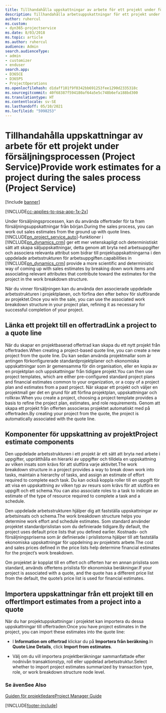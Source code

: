 ```yaml
---
title: Tillhandahålla uppskattningar av arbete för ett projekt under försäljningsprocessen
description: Tillhandahålla arbetsuppskattningar för ett projekt under säljprocessen i Project Service
author: ruhercul
ms.custom:
- dyn365-projectservice
ms.date: 8/03/2018
ms.topic: article
ms.author: ruhercul
audience: Admin
search.audienceType:
- admin
- customizer
- enduser
search.app:
- D365CE
- D365PS
- ProjectOperations
ms.openlocfilehash: d1daff101f9f0342bb691253fee1290d2335318c
ms.sourcegitcommit: 40f68387f594180af64a5e5c748b6efa188bd300
ms.translationtype: HT
ms.contentlocale: sv-SE
ms.lasthandoff: 05/10/2021
ms.locfileid: "5998253"
---
```

# <a name="provide-work-estimates-for-a-project-during-the-sales-process-project-service"></a><span data-ttu-id="81dc1-103">Tillhandahålla uppskattningar av arbete för ett projekt under försäljningsprocessen (Project Service)</span><span class="sxs-lookup"><span data-stu-id="81dc1-103">Provide work estimates for a project during the sales process (Project Service)</span></span>

[!include [banner](../includes/psa-now-project-operations.md)]

[!INCLUDE[cc-applies-to-psa-app-1x-2x](../includes/cc-applies-to-psa-app-1x-2x.md)]

<span data-ttu-id="81dc1-104">Under försäljningsprocessen, kan du använda offertrader för ta fram försäljningsuppskattningar från början.</span><span class="sxs-lookup"><span data-stu-id="81dc1-104">During the sales process, you can work out sales estimates from the ground up with quote lines.</span></span> [!INCLUDE[pn_project_service_auto](../includes/pn-project-service-auto.md)]<span data-ttu-id="81dc1-105">-funktioner i [!INCLUDE[pn_dynamics_crm](../includes/pn-dynamics-crm.md)] ger ett mer vetenskapligt och deterministiskt sätt att skapa säljuppskattningar, detta genom att bryta ned arbetsuppgifter och associera relevanta attribut som bidrar till projektuppskattningarna i den uppdelade arbetsstrukturen för arbetsuppgiften.</span><span class="sxs-lookup"><span data-stu-id="81dc1-105">capabilities in [!INCLUDE[pn_dynamics_crm](../includes/pn-dynamics-crm.md)] provide a more scientific and deterministic way of coming up with sales estimates by breaking down work items and associating relevant attributes that contribute toward the estimates for the project in the work breakdown structure.</span></span>  
  
 <span data-ttu-id="81dc1-106">När du vinner försäljningen kan du använda den associerade uppdelade arbetsstrukturen i projektplanen, och förfina den efter behov för slutförande av projektet.</span><span class="sxs-lookup"><span data-stu-id="81dc1-106">Once you win the sale, you can use the associated work breakdown structure in your project plan, refining it as necessary for successful completion of your project.</span></span>  
  
## <a name="link-a-project-to-a-quote-line"></a><span data-ttu-id="81dc1-107">Länka ett projekt till en offertrad</span><span class="sxs-lookup"><span data-stu-id="81dc1-107">Link a project to a quote line</span></span>  
 <span data-ttu-id="81dc1-108">När du skapar en projektbaserad offertrad kan skapa du ett nytt projekt från offertraden.</span><span class="sxs-lookup"><span data-stu-id="81dc1-108">When creating a project-based quote line, you can create a new project from the quote line.</span></span> <span data-ttu-id="81dc1-109">Du kan sedan använda projektmallar som är antingen förkonfigurerade standardprojektplaner och ekonomiska uppskattningar som är gemensamma för din organisation, eller en kopia av en projektplan och uppskattningar från tidigare projekt.</span><span class="sxs-lookup"><span data-stu-id="81dc1-109">You can then use project templates, which are either pre-configured standard project plans and financial estimates common to your organization, or a copy of a project plan and estimates from a past project.</span></span> <span data-ttu-id="81dc1-110">När skapar ett projekt och väljer en projektmall ger det en grund för att förfina projektplan, uppskattningar och rollkrav.</span><span class="sxs-lookup"><span data-stu-id="81dc1-110">When you create a project, choosing a project template provides a basis to refine the project plan, estimates, and role requirements.</span></span> <span data-ttu-id="81dc1-111">Genom att skapa ett projekt från offerten associeras projektet automatiskt med på offertraden.</span><span class="sxs-lookup"><span data-stu-id="81dc1-111">By creating your project from the quote, the project is automatically associated with the quote line.</span></span>  
  
## <a name="project-estimate-components"></a><span data-ttu-id="81dc1-112">Komponenter för uppskattning av projekt</span><span class="sxs-lookup"><span data-stu-id="81dc1-112">Project estimate components</span></span>  
 <span data-ttu-id="81dc1-113">Den uppdelade arbetsstrukturen i ett projekt är ett sätt att bryta ned arbete i uppgifter, upprätthålla en hierarki av uppgifter och tilldela en uppskattning av vilken insats som krävs för att slutföra varje aktivitet.</span><span class="sxs-lookup"><span data-stu-id="81dc1-113">The work breakdown structure in a project provides a way to break down work into tasks, maintain a hierarchy of tasks, and assign an estimate of effort required to complete each task.</span></span> <span data-ttu-id="81dc1-114">Du kan också koppla roller till en uppgift för att visa en uppskattning av vilken typ av resurs som krävs för att slutföra en uppgift och ett schema.</span><span class="sxs-lookup"><span data-stu-id="81dc1-114">You can also associate roles to a task to indicate an estimate of the type of resource required to complete a task and a schedule.</span></span>  
  
 <span data-ttu-id="81dc1-115">Den uppdelade arbetsstrukturen hjälper dig att fastställa uppskattningar av arbetsinsats och schema.</span><span class="sxs-lookup"><span data-stu-id="81dc1-115">The work breakdown structure helps you determine work effort and schedule estimates.</span></span> <span data-ttu-id="81dc1-116">Som standard använder projektet standardprislistan som du definierade tidigare.</span><span class="sxs-lookup"><span data-stu-id="81dc1-116">By default, the project uses default price lists that you defined earlier.</span></span> <span data-ttu-id="81dc1-117">Kostnads- och försäljningspriserna som är definierade i prislistorna hjälper till att fastställa ekonomiska uppskattningar för uppdelning av projektets arbete.</span><span class="sxs-lookup"><span data-stu-id="81dc1-117">The cost and sales prices defined in the price lists help determine financial estimates for the project’s work breakdown.</span></span>  
  
 <span data-ttu-id="81dc1-118">Om projektet är kopplat till en offert och offerten har en annan prislista som standard, används offertens prislista för ekonomiska beräkningar.</span><span class="sxs-lookup"><span data-stu-id="81dc1-118">If your project is associated with a quote, and the quote has a different price list from the default, the quote’s price list is used for financial estimates.</span></span>  
  
## <a name="import-estimates-from-a-project-into-a-quote"></a><span data-ttu-id="81dc1-119">Importera uppskattningar från ett projekt till en offert</span><span class="sxs-lookup"><span data-stu-id="81dc1-119">Import estimates from a project into a quote</span></span>  
 <span data-ttu-id="81dc1-120">När du har projektuppskattningar i projektet kan importera du dessa uppskattningar till offertraden:</span><span class="sxs-lookup"><span data-stu-id="81dc1-120">Once you have project estimates in the project, you can import these estimates into the quote line:</span></span>  
  
-   <span data-ttu-id="81dc1-121">I **Information om offertrad** klickar du på **Importera från beräkning**.</span><span class="sxs-lookup"><span data-stu-id="81dc1-121">In **Quote Line Details**, click **Import from estimates**.</span></span> 

-   <span data-ttu-id="81dc1-122">Välj om du vill importera projektberäkningar sammanfattade efter nodnivån transaktionstyp, roll eller uppdelad arbetsstruktur.</span><span class="sxs-lookup"><span data-stu-id="81dc1-122">Select whether to import project estimates summarized by transaction type, role, or work breakdown structure node level.</span></span>  
  
### <a name="see-also"></a><span data-ttu-id="81dc1-123">Se även</span><span class="sxs-lookup"><span data-stu-id="81dc1-123">See Also</span></span>  
 [<span data-ttu-id="81dc1-124">Guiden för projektledare</span><span class="sxs-lookup"><span data-stu-id="81dc1-124">Project Manager Guide</span></span>](../psa/project-manager-guide.md)


[!INCLUDE[footer-include](../includes/footer-banner.md)]
